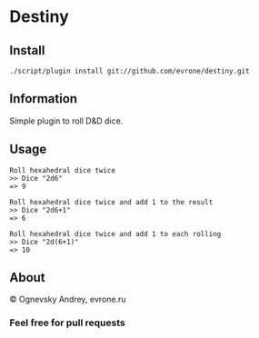 # Destiny

## Install

    ./script/plugin install git://github.com/evrone/destiny.git

## Information

  Simple plugin to roll D&D dice.

## Usage

    Roll hexahedral dice twice
    >> Dice "2d6"
    => 9

    Roll hexahedral dice twice and add 1 to the result    
    >> Dice "2d6+1"
    => 6
    
    Roll hexahedral dice twice and add 1 to each rolling
    >> Dice "2d(6+1)"
    => 10

## About 

© Ognevsky Andrey, evrone.ru

### Feel free for pull requests